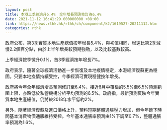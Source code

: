 ```yaml
---
layout: post
title: 本港上季經濟升5.4%　全年增長預測修訂為6.4%
date: 2021-11-12 16:41:29.000000000 +08:00
link: https://news.rthk.hk/rthk/ch/component/k2/1619527-20211112.htm
categories: rthk
---
```


政府公布，第3季實質本地生產總值按年增長5.4%，與初值相同，增速比第2季減慢2.2個百分點，由於上半年增長較預期強勁，以及比較基數較高。

上季經濟按季微升0.1%，首3季經濟按年增長7%。

政府表示，隨著全球經濟活動進一步恢復及本地疫情穩定，本港經濟復蘇更為穩固。只要本地疫情持續受控，今季經濟可實現穩健按年增長。

政府將今年全年經濟增長預測修訂至6.4%，接近8月中覆檢的5.5%至6.5%預測範圍上限，亦略低於私營機構分析平均預測的6.5%。政府指，最新預測反映今年實質本地生產總值，仍將較2018年水平低約2%。

另外，隨著經濟復蘇及進口價格上升，預料短期整體通脹壓力增加，但今年餘下時間基本消費物價通脹維持受控。今年基本通脹率預測由1%下調至0.7%，整體通脹率預測為1.6%。

